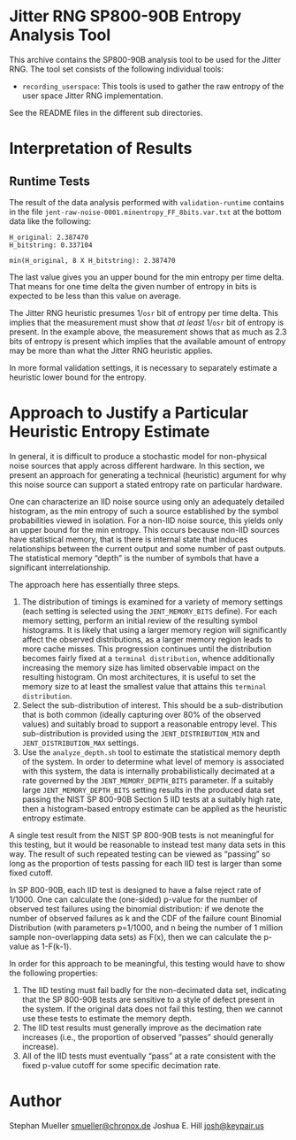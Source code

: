 # Jitter RNG SP800-90B Entropy Analysis Tool

This archive contains the SP800-90B analysis tool to be used for the Jitter RNG.
The tool set consists of the following individual tools:

- `recording_userspace`: This tools is used to gather the raw entropy of
  the user space Jitter RNG implementation.

See the README files in the different sub directories.

# Interpretation of Results

## Runtime Tests

The result of the data analysis performed with `validation-runtime` contains
in the file `jent-raw-noise-0001.minentropy_FF_8bits.var.txt` at the bottom data
like the following:

```
H_original: 2.387470
H_bitstring: 0.337104

min(H_original, 8 X H_bitstring): 2.387470
```

The last value gives you an upper bound for the min entropy per time delta.
That means for one time delta the given number of entropy in bits is
expected to be less than this value on average.

The Jitter RNG heuristic presumes 1/`osr` bit of entropy per
time delta. This implies that the measurement must show that *at least* 1/`osr` bit
of entropy is present. In the example above, the measurement shows that
as much as 2.3 bits of entropy is present which implies that the available amount of
entropy may be more than what the Jitter RNG heuristic applies.

In more formal validation settings, it is necessary to separately estimate a
heuristic lower bound for the entropy.

# Approach to Justify a Particular Heuristic Entropy Estimate

In general, it is difficult to produce a stochastic model for non-physical noise
sources that apply across different hardware. In this section, we present an
approach for generating a technical (heuristic) argument for why this noise
source can support a stated entropy rate on particular hardware.

One can characterize an IID noise source using only an adequately detailed histogram,
as the min entropy of such a source established by the symbol probabilities viewed in
isolation. For a non-IID noise source, this yields only an upper bound for the min
entropy. This occurs because non-IID sources have statistical memory, that is there is
internal state that induces relationships between the current output and some number of
past outputs.  The statistical memory “depth” is the number of symbols that have a significant
interrelationship.

The approach here has essentially three steps.
1. The distribution of timings is examined for a variety of memory settings
(each setting is selected using the `JENT_MEMORY_BITS` define).
For each memory setting, perform an initial review of the resulting symbol
histograms. It is likely that using a larger memory region will significantly
affect the observed distributions, as a larger memory region leads to more cache
misses. This progression continues until the distribution becomes fairly fixed
at a `terminal distribution`, whence additionally increasing the memory size has
limited observable impact on the resulting histogram.
On most architectures, it is useful to set the memory size to at least
the smallest value that attains this `terminal distribution`.
2. Select the sub-distribution of interest.  This should be a
sub-distribution that is both common (ideally capturing over 80% of the
observed values) and suitably broad to support a reasonable entropy level.
This sub-distribution is provided using the `JENT_DISTRIBUTION_MIN` and
`JENT_DISTRIBUTION_MAX` settings.
3. Use the `analyze_depth.sh` tool to estimate the statistical memory depth of
the system.  In order to determine what level of memory is associated with this system,
the data is internally probabilistically decimated at a rate governed by the
`JENT_MEMORY_DEPTH_BITS` parameter.  If a suitably large `JENT_MEMORY_DEPTH_BITS`
setting results in the produced data set passing the NIST SP 800-90B Section 5 IID tests
at a suitably high rate, then a histogram-based entropy estimate can be applied
as the heuristic entropy estimate.

A single test result from the NIST SP 800-90B tests is not meaningful for this
testing, but it would be reasonable to instead test many
data sets in this way. The result of such repeated testing can be viewed as “passing”
so long as the proportion of tests passing for each IID test is larger than some fixed
cutoff.

In SP 800-90B, each IID test is designed to have a false reject rate of 1/1000. One can
calculate the (one-sided) p-value for the number of observed test failures using the binomial
distribution: if we denote the number of observed failures as k and the CDF of the failure
count Binomial Distribution (with parameters p=1/1000, and  n being the number of 1 million
sample non-overlapping data sets) as F(x), then we can calculate the p-value as 1-F(k-1).

In order for this approach to be meaningful, this testing would have to show the following properties:
1. The IID testing must fail badly for the non-decimated data set, indicating that the SP 800-90B tests
are sensitive to a style of defect present in the system. If the original data does not fail this
testing, then we cannot use these tests to estimate the memory depth.
2. The IID test results must generally improve as the decimation rate increases (i.e., the proportion
of observed “passes” should generally increase).
3. All of the IID tests must eventually “pass” at a rate consistent with the fixed p-value cutoff
for some specific decimation rate.

# Author
Stephan Mueller <smueller@chronox.de>
Joshua E. Hill <josh@keypair.us>
